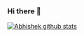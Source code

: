 ### Hi there 👋

<!--
**abhishek2chikun/abhishek2chikun** is a ✨ _special_ ✨ repository because its `README.md` (this file) appears on your GitHub profile.


Here are some ideas to get you started:

- 🔭 I’m currently working on ...
- 🌱 I’m currently learning ...
- 👯 I’m looking to collaborate on ...
- 🤔 I’m looking for help with ...
- 💬 Ask me about ...
- 📫 How to reach me: ...
- 😄 Pronouns: ...
- ⚡ Fun fact: ...
-->
[![Abhishek github stats](https://github-readme-stats.vercel.app/api?username=abhishek2chikun)](https://github.com/anuraghazra/github-readme-stats)
